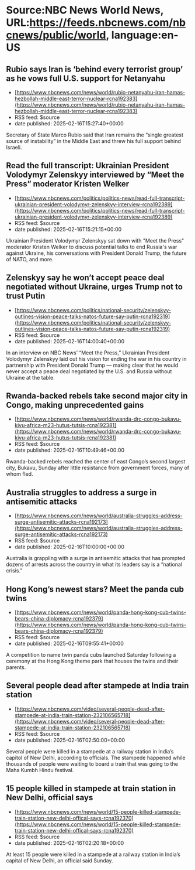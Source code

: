 # Source:NBC News World News, URL:https://feeds.nbcnews.com/nbcnews/public/world, language:en-US

## Rubio says Iran is ‘behind every terrorist group’ as he vows full U.S. support for Netanyahu
 - [https://www.nbcnews.com/news/world/rubio-netanyahu-iran-hamas-hezbollah-middle-east-terror-nuclear-rcna192383](https://www.nbcnews.com/news/world/rubio-netanyahu-iran-hamas-hezbollah-middle-east-terror-nuclear-rcna192383)
 - RSS feed: $source
 - date published: 2025-02-16T15:27:40+00:00

Secretary of State Marco Rubio said that Iran remains the “single greatest source of instability” in the Middle East and threw his full support behind Israeli.

## Read the full transcript: Ukrainian President Volodymyr Zelenskyy interviewed by “Meet the Press” moderator Kristen Welker
 - [https://www.nbcnews.com/politics/politics-news/read-full-transcript-ukrainian-president-volodymyr-zelenskyy-interview-rcna192389](https://www.nbcnews.com/politics/politics-news/read-full-transcript-ukrainian-president-volodymyr-zelenskyy-interview-rcna192389)
 - RSS feed: $source
 - date published: 2025-02-16T15:21:15+00:00

Ukrainian President Volodymyr Zelenskyy sat down with "Meet the Press" moderator Kristen Welker to discuss potential talks to end Russia's war against Ukraine, his conversations with President Donald Trump, the future of NATO, and more.

## Zelenskyy say he won’t accept peace deal negotiated without Ukraine, urges Trump not to trust Putin
 - [https://www.nbcnews.com/politics/national-security/zelenskyy-outlines-vision-peace-talks-natos-future-say-putin-rcna192319](https://www.nbcnews.com/politics/national-security/zelenskyy-outlines-vision-peace-talks-natos-future-say-putin-rcna192319)
 - RSS feed: $source
 - date published: 2025-02-16T14:00:40+00:00

In an interview on NBC News’ “Meet the Press,” Ukrainian President Volodymyr Zelenskyy laid out his vision for ending the war in his country in partnership with President Donald Trump — making clear that he would never accept a peace deal negotiated by the U.S. and Russia without Ukraine at the table.

## Rwanda-backed rebels take second major city in Congo, making unprecedented gains
 - [https://www.nbcnews.com/news/world/rwanda-drc-congo-bukavu-kivu-africa-m23-hutus-tutsis-rcna192381](https://www.nbcnews.com/news/world/rwanda-drc-congo-bukavu-kivu-africa-m23-hutus-tutsis-rcna192381)
 - RSS feed: $source
 - date published: 2025-02-16T10:49:46+00:00

Rwanda-backed rebels reached the center of east Congo’s second largest city, Bukavu, Sunday after little resistance from government forces, many of whom fled.

## Australia struggles to address a surge in antisemitic attacks
 - [https://www.nbcnews.com/news/world/australia-struggles-address-surge-antisemitic-attacks-rcna192173](https://www.nbcnews.com/news/world/australia-struggles-address-surge-antisemitic-attacks-rcna192173)
 - RSS feed: $source
 - date published: 2025-02-16T10:00:00+00:00

Australia is grappling with a surge in antisemitic attacks that has prompted dozens of arrests across the country in what its leaders say is a “national crisis.”

## Hong Kong’s newest stars? Meet the panda cub twins
 - [https://www.nbcnews.com/news/world/panda-hong-kong-cub-twins-bears-china-diplomacy-rcna192379](https://www.nbcnews.com/news/world/panda-hong-kong-cub-twins-bears-china-diplomacy-rcna192379)
 - RSS feed: $source
 - date published: 2025-02-16T09:55:41+00:00

A competition to name twin panda cubs launched Saturday following a ceremony at the Hong Kong theme park that houses the twins and their parents.

## Several people dead after stampede at India train station
 - [https://www.nbcnews.com/video/several-people-dead-after-stampede-at-india-train-station-232106565718](https://www.nbcnews.com/video/several-people-dead-after-stampede-at-india-train-station-232106565718)
 - RSS feed: $source
 - date published: 2025-02-16T02:50:00+00:00

Several people were killed in a stampede at a railway station in India’s capitol of New Delhi, according to officials. The stampede happened while thousands of people were waiting to board a train that was going to the Maha Kumbh Hindu festival.

## 15 people killed in stampede at train station in New Delhi, official says
 - [https://www.nbcnews.com/news/world/15-people-killed-stampede-train-station-new-delhi-offical-says-rcna192370](https://www.nbcnews.com/news/world/15-people-killed-stampede-train-station-new-delhi-offical-says-rcna192370)
 - RSS feed: $source
 - date published: 2025-02-16T02:20:18+00:00

At least 15 people were killed in a stampede at a railway station in India’s capital of New Delhi, an official said Sunday.

